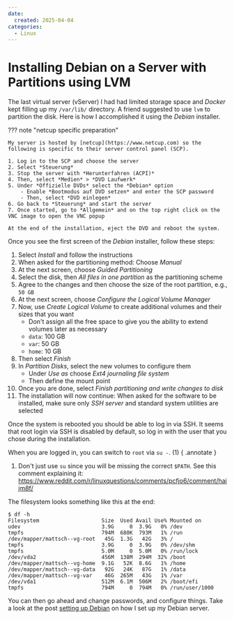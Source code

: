 ```yaml
---
date:
  created: 2025-04-04
categories:
  - Linux
---
```


# Installing Debian on a Server with Partitions using LVM

The last virtual server (vServer) I had had limited storage space and *Docker* kept filling up my `/var/lib/` directory.
A friend suggested to use `lvm` to partition the disk.
Here is how I accomplished it using the *Debian* installer.

<!-- more -->

??? note "netcup specific preparation"

    My server is hosted by [netcup](https://www.netcup.com) so the following is specific to their server control panel (SCP).

    1. Log in to the SCP and choose the server
    2. Select *Steuerung*
    3. Stop the server with *Herunterfahren (ACPI)*
    4. Then, select *Medien* > *DVD Laufwerk*
    5. Under *Offizielle DVDs* select the *Debian* option
        - Enable *Bootmodus auf DVD setzen* and enter the SCP password
        - Then, select *DVD einlegen*
    6. Go back to *Steuerung* and start the server
    7. Once started, go to *Allgemein* and on the top right click on the VNC image to open the VNC popup

    At the end of the installation, eject the DVD and reboot the system.

Once you see the first screen of the *Debian* installer, follow these steps:

1. Select *Install* and follow the instructions
2. When asked for the partitioning method: Choose *Manual*
3. At the next screen, choose *Guided Partitioning*
4. Select the disk, then *All files in one partition* as the partitioning scheme
5. Agree to the changes and then choose the size of the root partition, e.g., `50 GB`
6. At the next screen, choose *Configure the Logical Volume Manager*
7. Now, use *Create Logical Volume* to create additional volumes and their sizes that you want
    - Don't assign all the free space to give you the ability to extend volumes later as necessary
    - `data`: 100 GB
    - `var`: 50 GB
    - `home`: 10 GB
8. Then select *Finish*
9. In *Partition Disks*, select the new volumes to configure them
    - Under *Use as* choose *Ext4 journaling file system*
    - Then define the mount point
10. Once you are done, select *Finish partitioning and write changes to disk*
11. The installation will now continue: When asked for the software to be installed, make sure only *SSH server* and standard system utilities are selected

Once the system is rebooted you should be able to log in via SSH.
It seems that root login via SSH is disabled by default, so log in with the user that you chose during the installation.

When you are logged in, you can switch to `root` via `su -`. (1)
{ .annotate }

1. Don't just use `su` since you will be missing the correct `$PATH`.
    See this comment explaining it: https://www.reddit.com/r/linuxquestions/comments/pcfjo6/comment/haijm8f/

The filesystem looks something like this at the end:

```shell
$ df -h
Filesystem                    Size  Used Avail Use% Mounted on
udev                          3.9G     0  3.9G   0% /dev
tmpfs                         794M  680K  793M   1% /run
/dev/mapper/mattsch--vg-root   45G  1.3G   42G   3% /
tmpfs                         3.9G     0  3.9G   0% /dev/shm
tmpfs                         5.0M     0  5.0M   0% /run/lock
/dev/vda2                     456M  138M  294M  32% /boot
/dev/mapper/mattsch--vg-home  9.1G   52K  8.6G   1% /home
/dev/mapper/mattsch--vg-data   92G   24K   87G   1% /data
/dev/mapper/mattsch--vg-var    46G  265M   43G   1% /var
/dev/vda1                     512M  6.1M  506M   2% /boot/efi
tmpfs                         794M     0  794M   0% /run/user/1000
```

You can then go ahead and change passwords, and configure things.
Take a look at the post [setting up Debian](../2021/set-up-debian.md) on how I set up my Debian server.
